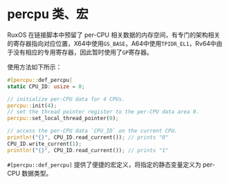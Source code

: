 
# percpu 类、宏

RuxOS 在链接脚本中预留了 per-CPU 相关数据的内存空间，有专门的架构相关的寄存器指向对应位置，X64中使用`GS_BASE`，A64中使用`TPIDR_EL1`，Rv64中由于没有相应的专用寄存器，因此暂时使用了`GP`寄存器。

使用方法如下所示：

```rust
#[percpu::def_percpu]
static CPU_ID: usize = 0;

// initialize per-CPU data for 4 CPUs.
percpu::init(4);
// set the thread pointer register to the per-CPU data area 0.
percpu::set_local_thread_pointer(0);

// access the per-CPU data `CPU_ID` on the current CPU.
println!("{}", CPU_ID.read_current()); // prints "0"
CPU_ID.write_current(1);
println!("{}", CPU_ID.read_current()); // prints "1"
```

`#[percpu::def_percpu]` 提供了便捷的宏定义，将指定的静态变量定义为 per-CPU 数据类型。

